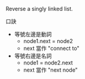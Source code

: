 Reverse a singly linked list.

口訣
* 等號左邊是動詞
  * node1.next = node2
  * next 當作 "connect to" 
* 等號右邊是名詞
  * node1 = node2.next
  * next 當作 "next node" 

